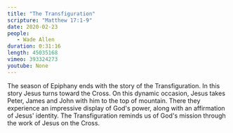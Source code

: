```yaml
---
title: "The Transfiguration"
scripture: "Matthew 17:1-9"
date: 2020-02-23
people:
   - Wade Allen
duration: 0:31:16
length: 45035168
vimeo: 393324273
youtube: None
---
```


The season of Epiphany ends with the story of the Transfiguration. In this story Jesus turns toward the Cross. On this dynamic occasion, Jesus takes Peter, James and John with him to the top of mountain. There they experience an impressive display of God's power, along with an affirmation of Jesus' identity. The Transfiguration reminds us of God's mission through the work of Jesus on the Cross.
